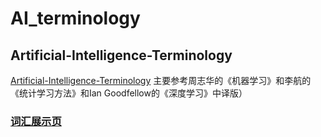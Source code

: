 # AI_terminology

## Artificial-Intelligence-Terminology
[Artificial-Intelligence-Terminology](https://github.com/jiqizhixin/Artificial-Intelligence-Terminology)
主要参考周志华的《机器学习》和李航的《统计学习方法》和Ian Goodfellow的《深度学习》中译版）
### [词汇展示页](https://jiqizhixin.github.io/AI-Terminology-page/)
